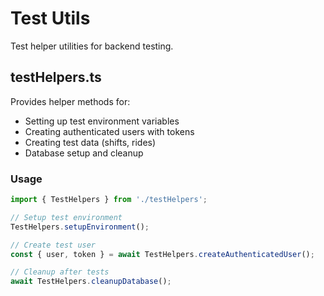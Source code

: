 # Test Utils

Test helper utilities for backend testing.

## testHelpers.ts

Provides helper methods for:
- Setting up test environment variables
- Creating authenticated users with tokens
- Creating test data (shifts, rides)
- Database setup and cleanup

### Usage

```typescript
import { TestHelpers } from './testHelpers';

// Setup test environment
TestHelpers.setupEnvironment();

// Create test user
const { user, token } = await TestHelpers.createAuthenticatedUser();

// Cleanup after tests
await TestHelpers.cleanupDatabase();
```